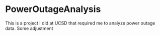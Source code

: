 # PowerOutageAnalysis
This is a project I did at UCSD that required me to analyze power outage data. 
Some adjustment